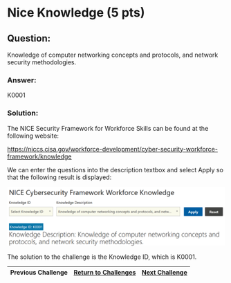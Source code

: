 # Nice Knowledge (5 pts)

## Question:

Knowledge of computer networking concepts and protocols, and network security methodologies.

### Answer:

K0001

### Solution:

The NICE Security Framework for Workforce Skills can be found at the following website:

https://niccs.cisa.gov/workforce-development/cyber-security-workforce-framework/knowledge

We can enter the questions into the description textbox and select Apply so that the following result is displayed:

![nice-screenshot.png](nice-screenshot.png)

The solution to the challenge is the Knowledge ID, which is K0001.

| Previous Challenge | [Return to Challenges](/Challenges/../../../#modules) | [Next Challenge](/Challenges/Analyze/2) |
| :------- | :-----: | ------: |
